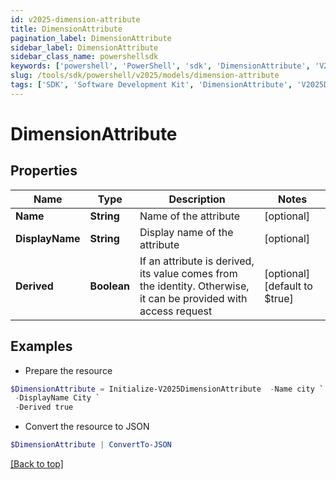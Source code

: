 ```yaml
---
id: v2025-dimension-attribute
title: DimensionAttribute
pagination_label: DimensionAttribute
sidebar_label: DimensionAttribute
sidebar_class_name: powershellsdk
keywords: ['powershell', 'PowerShell', 'sdk', 'DimensionAttribute', 'V2025DimensionAttribute'] 
slug: /tools/sdk/powershell/v2025/models/dimension-attribute
tags: ['SDK', 'Software Development Kit', 'DimensionAttribute', 'V2025DimensionAttribute']
---
```



# DimensionAttribute

## Properties

Name | Type | Description | Notes
------------ | ------------- | ------------- | -------------
**Name** | **String** | Name of the attribute | [optional] 
**DisplayName** | **String** | Display name of the attribute | [optional] 
**Derived** | **Boolean** | If an attribute is derived, its value comes from the identity. Otherwise, it can be provided with access request | [optional] [default to $true]

## Examples

- Prepare the resource
```powershell
$DimensionAttribute = Initialize-V2025DimensionAttribute  -Name city `
 -DisplayName City `
 -Derived true
```

- Convert the resource to JSON
```powershell
$DimensionAttribute | ConvertTo-JSON
```


[[Back to top]](#) 

